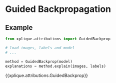 # Guided Backpropagation

## Example

```python
from xplique.attributions import GuidedBackprop

# load images, labels and model
# ...

method = GuidedBackprop(model)
explanations = method.explain(images, labels)
```

{{xplique.attributions.GuidedBackprop}}
